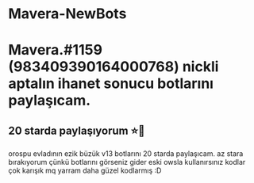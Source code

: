 # Mavera-NewBots

# Mavera.#1159 (983409390164000768) nickli aptalın ihanet sonucu botlarını paylaşıcam.
## 20 starda paylaşıyorum ⭐🌟
orospu evladının ezik büzük v13 botlarını 20 starda paylaşıcam. az stara bırakıyorum çünkü botlarını görseniz gider eski owsla kullanırsınız kodlar çok karışık mq yarram daha güzel kodlarmış :D


